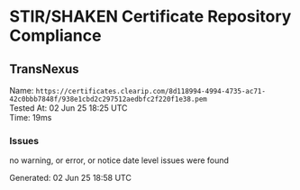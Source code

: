 # STIR/SHAKEN Certificate Repository Compliance

## TransNexus

Name: `https://certificates.clearip.com/8d118994-4994-4735-ac71-42c0bbb7848f/938e1cbd2c297512aedbfc2f220f1e38.pem`\
Tested At: 02 Jun 25 18:25 UTC\
Time: 19ms

### Issues

no warning, or error, or notice date level issues were found

Generated: 02 Jun 25 18:58 UTC